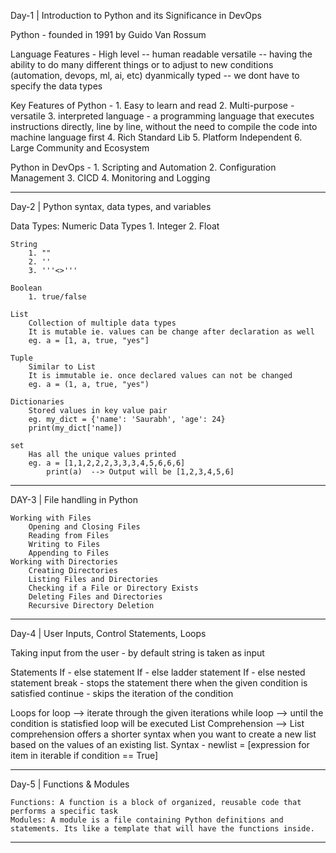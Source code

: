 Day-1 | Introduction to Python and its Significance in DevOps

Python - founded in 1991 by Guido Van Rossum

Language Features -
	High level -- human readable
	versatile -- having the ability to do many different things or to adjust to new conditions (automation, devops, ml, ai, etc)
	dyanmically typed -- we dont have to specify the data types 

Key Features of Python - 
	1. Easy to learn and read
	2. Multi-purpose - versatile
	3. interpreted language - a programming language that executes instructions directly, line by line, without the need to compile the code into machine language first
	4. Rich Standard Lib
	5. Platform Independent
	6. Large Community and Ecosystem

Python in DevOps -
	1. Scripting and Automation
	2. Configuration Management
	3. CICD
	4. Monitoring and Logging

-------------------------------------------------------------------------------------------------------

Day-2 | Python syntax, data types, and variables

Data Types:
	Numeric Data Types
		1. Integer
		2. Float
		
	String
		1. ""
		2. ''
		3. '''<>'''
		
	Boolean
		1. true/false
		
	List
		Collection of multiple data types
		It is mutable ie. values can be change after declaration as well
		eg. a = [1, a, true, "yes"]
	
	Tuple
		Similar to List
		It is immutable ie. once declared values can not be changed
		eg. a = (1, a, true, "yes")
	
	Dictionaries
		Stored values in key value pair
		eg. my_dict = {'name': 'Saurabh', 'age': 24}
		print(my_dict['name])
		
	set
		Has all the unique values printed 
		eg. a = [1,1,2,2,2,3,3,3,4,5,6,6,6]
			print(a)  --> Output will be [1,2,3,4,5,6]
	
-------------------------------------------------------------------------------------------------------

DAY-3 | File handling in Python

	Working with Files
		Opening and Closing Files
		Reading from Files
		Writing to Files
		Appending to Files
	Working with Directories
		Creating Directories
		Listing Files and Directories
		Checking if a File or Directory Exists
		Deleting Files and Directories
		Recursive Directory Deletion

-------------------------------------------------------------------------------------------------------

Day-4 | User Inputs, Control Statements, Loops

Taking input from the user - by default string is taken as input

Statements
	If - else statement
	If - else ladder statement
	If - else nested statement
	break - stops the statement there when the given condition is satisfied
	continue - skips the iteration of the condition 

Loops
	for loop --> iterate through the given iterations
	while loop --> until the condition is statisfied loop will be executed
	List Comprehension --> List comprehension offers a shorter syntax when you want to create a new list based on the values of an existing list. 
	Syntax - newlist = [expression for item in iterable if condition == True]	

-------------------------------------------------------------------------------------------------------

Day-5 | Functions & Modules

	Functions: A function is a block of organized, reusable code that performs a specific task
	Modules: A module is a file containing Python definitions and statements. Its like a template that will have the functions inside.

-------------------------------------------------------------------------------------------------------